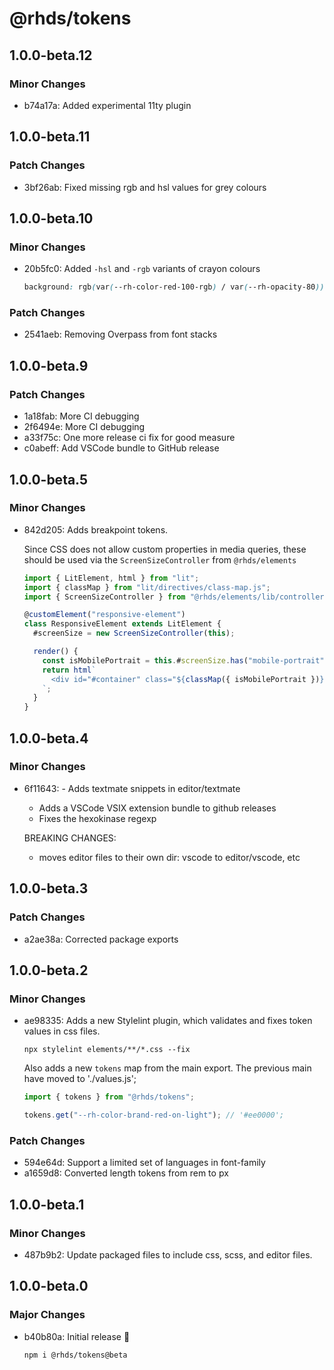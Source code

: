 # @rhds/tokens

## 1.0.0-beta.12

### Minor Changes

- b74a17a: Added experimental 11ty plugin

## 1.0.0-beta.11

### Patch Changes

- 3bf26ab: Fixed missing rgb and hsl values for grey colours

## 1.0.0-beta.10

### Minor Changes

- 20b5fc0: Added `-hsl` and `-rgb` variants of crayon colours

  ```css
  background: rgb(var(--rh-color-red-100-rgb) / var(--rh-opacity-80));
  ```

### Patch Changes

- 2541aeb: Removing Overpass from font stacks

## 1.0.0-beta.9

### Patch Changes

- 1a18fab: More CI debugging
- 2f6494e: More CI debugging
- a33f75c: One more release ci fix for good measure
- c0abeff: Add VSCode bundle to GitHub release

## 1.0.0-beta.5

### Minor Changes

- 842d205: Adds breakpoint tokens.

  Since CSS does not allow custom properties in media queries, these should be used via the
  `ScreenSizeController` from `@rhds/elements`

  ```ts
  import { LitElement, html } from "lit";
  import { classMap } from "lit/directives/class-map.js";
  import { ScreenSizeController } from "@rhds/elements/lib/controllers/ScreenSizeController.js";

  @customElement("responsive-element")
  class ResponsiveElement extends LitElement {
    #screenSize = new ScreenSizeController(this);

    render() {
      const isMobilePortrait = this.#screenSize.has("mobile-portrait");
      return html`
        <div id="#container" class="${classMap({ isMobilePortrait })}">...</div>
      `;
    }
  }
  ```

## 1.0.0-beta.4

### Minor Changes

- 6f11643: - Adds textmate snippets in editor/textmate

  - Adds a VSCode VSIX extension bundle to github releases
  - Fixes the hexokinase regexp

  BREAKING CHANGES:

  - moves editor files to their own dir: vscode to editor/vscode, etc

## 1.0.0-beta.3

### Patch Changes

- a2ae38a: Corrected package exports

## 1.0.0-beta.2

### Minor Changes

- ae98335: Adds a new Stylelint plugin, which validates and fixes token values in css files.

  ```
  npx stylelint elements/**/*.css --fix
  ```

  Also adds a new `tokens` map from the main export. The previous main have moved to './values.js';

  ```js
  import { tokens } from "@rhds/tokens";

  tokens.get("--rh-color-brand-red-on-light"); // '#ee0000';
  ```

### Patch Changes

- 594e64d: Support a limited set of languages in font-family
- a1659d8: Converted length tokens from rem to px

## 1.0.0-beta.1

### Minor Changes

- 487b9b2: Update packaged files to include css, scss, and editor files.

## 1.0.0-beta.0

### Major Changes

- b40b80a: Initial release 🎉

  ```sh
  npm i @rhds/tokens@beta
  ```
